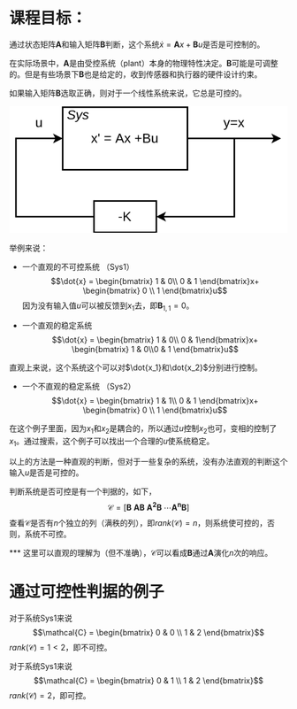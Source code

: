 # 课程目标：

通过状态矩阵$\mathbf{A}$和输入矩阵$\mathbf{B}$判断，这个系统$\dot{x}=\mathbf{A}x+\mathbf{B}u$是否是可控制的。

在实际场景中，$\mathbf{A}$是由受控系统（plant）本身的物理特性决定。$\mathbf{B}$可能是可调整的。但是有些场景下$\mathbf{B}$也是给定的，收到传感器和执行器的硬件设计约束。

如果输入矩阵$\mathbf{B}$选取正确，则对于一个线性系统来说，它总是可控的。


![](./control-system-ge-arch.png)


举例来说：
* 一个直观的不可控系统 （Sys1）
$$\dot{x} = \begin{bmatrix} 1 & 0\\ 0 & 1 \end{bmatrix}x+
\begin{bmatrix} 0 \\ 1 \end{bmatrix}u$$
因为没有输入值$u$可以被反馈到$x_1$去，即$\mathbf{B}_{1, 1} =0$。

* 一个直观的稳定系统
$$\dot{x} = \begin{bmatrix} 1 & 0\\ 0 & 1\end{bmatrix}x+
\begin{bmatrix} 1 & 0\\0 & 1 \end{bmatrix}u$$

直观上来说，这个系统这个可以对$\dot{x_1}和\dot{x_2}$分别进行控制。

* 一个不直观的稳定系统 （Sys2）
$$\dot{x} = \begin{bmatrix} 1 & 1\\ 0 & 1 \end{bmatrix}x+
\begin{bmatrix} 0 \\ 1 \end{bmatrix}u$$

在这个例子里面，因为$x_1$和$x_2$是耦合的，所以通过$u$控制$x_2$也可，变相的控制了$x_1$。通过搜索，这个例子可以找出一个合理的$u$使系统稳定。


以上的方法是一种直观的判断，但对于一些复杂的系统，没有办法直观的判断这个输入$u$是否是可控的。

判断系统是否可控是有一个判据的，如下，
$$\mathcal{C} = [\mathbf{B} ~ \mathbf{AB} ~ \mathbf{A^2B} ~ \cdots \mathbf{A^nB}]$$
查看$\mathcal{C}$是否有$n$个独立的列（满秩的列），即$rank(\mathcal{C}) = n$，则系统使可控的，否则，系统不可控。 

*** 这里可以直观的理解为（但不准确），$\mathcal{C}$可以看成$\mathbf{B}$通过$\mathbf{A}$演化$n$次的响应。

# 通过可控性判据的例子

对于系统Sys1来说
$$\mathcal{C} = \begin{bmatrix} 0 & 0 \\ 1 & 2 \end{bmatrix}$$
$rank(\mathcal{C}) = 1 < 2$，即不可控。

对于系统Sys1来说
$$\mathcal{C} = \begin{bmatrix} 0 & 1 \\ 1 & 2 \end{bmatrix}$$
$rank(\mathcal{C}) = 2$，即可控。



